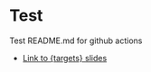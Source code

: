 # Test

Test README.md for github actions

- [Link to {targets} slides]([https://JT-39.github.io/targets-coffee-code/_outputs/intro-targets.html#/title-slide)  
